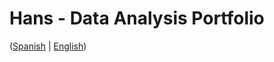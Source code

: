 # Hans - Data Analysis Portfolio 
([Spanish](https://github.com/HansAllTech/Hans_Data_Analysis_Portfolio/blob/main/Proyectos.md#tabla-de-contenido-es--en) | [English](https://github.com/HansAllTech/Hans_Data_Analysis_Portfolio/blob/main/Projects.md#table-of-content-es--en))
                
                                                                                                                             
                                    
                                                   
                            
                    
                     
     
    
       
   
  
 
 
